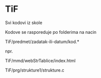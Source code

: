 # TiF
Svi kodovi iz skole

Kodove se rasporeduje po folderima na nacin

TiF/predmet/zadatak-ili-datum/kod.*

npr.

TiF/mmd/webStrTablice/index.html

TiF/prg/strukture1/strukture.c
